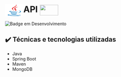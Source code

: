 # API <img align="center" alt="" height="35" width="60" src="https://user-images.githubusercontent.com/33158051/103466606-760a4000-4d14-11eb-9941-2f3d00371471.png"> <img align="left" alt="" height="40" width="60" src="https://raw.githubusercontent.com/devicons/devicon/master/icons/java/java-original.svg">


![Badge em Desenvolvimento](http://img.shields.io/static/v1?label=STATUS&message=EM%20DESENVOLVIMENTO&color=GREEN&style=for-the-badge)


## ✔️ Técnicas e tecnologias utilizadas
- Java
- Spring Boot
- Maven
- MongoDB
